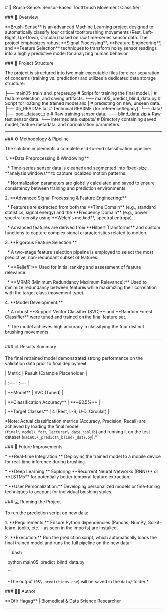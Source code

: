 \# 🦷 Brush-Sense: Sensor-Based Toothbrush Movement Classifier



\### 📘 Overview



\*\*Brush-Sense\*\* is an advanced Machine Learning project designed to automatically classify four critical toothbrushing movements (Rest, Left-Right, Up-Down, Circular) based on raw time-series sensor data. The project emphasizes robust \*\*Signal Processing\*\*, \*\*Feature Engineering\*\*, and \*\*Feature Selection\*\* techniques to transform noisy sensor readings into a highly predictive model for analyzing human behavior.



\### 🧩 Project Structure



The project is structured into two main executable files for clear separation of concerns (training vs. prediction) and utilizes a dedicated data storage structure:

├── main05\_train\_and\_prepare.py # Script for training the final model, | # feature selection, and saving artifacts. ├── main05\_predict\_blind\_data.py # Script for loading the trained model and | # predicting on new, unseen data. ├── 05\_README.txt # Technical README (for reference/legacy). └── data/ ├── pool\_dataset.zip # Raw training sensor data. ├── blind\_data.zip # Raw test sensor data. └── intermediate\_outputs/ # Directory containing saved model, feature metadata, and normalization parameters.

---



\### ⚙️ Methodology \& Pipeline



The solution implements a complete end-to-end classification pipeline:



1\.  \*\*Data Preprocessing \& Windowing:\*\*

&nbsp;   \* Time-series sensor data is cleaned and segmented into fixed-size \*\*analysis windows\*\* to capture localized motion patterns.

&nbsp;   \* Normalization parameters are globally calculated and saved to ensure consistency between training and prediction environments.



2\.  \*\*Advanced Signal Processing \& Feature Engineering:\*\*

&nbsp;   \* Features are extracted from both the \*\*Time Domain\*\* (e.g., standard statistics, signal energy) and the \*\*Frequency Domain\*\* (e.g., power spectral density using \*\*Welch's method\*\*, spectral entropy).

&nbsp;   \* Advanced features are derived from \*\*Hilbert Transforms\*\* and custom functions to capture complex signal characteristics related to motion.



3\.  \*\*Rigorous Feature Selection:\*\*

&nbsp;   \* A two-stage feature selection pipeline is employed to select the most predictive, non-redundant subset of features:

&nbsp;       \* \*\*ReliefF:\*\* Used for initial ranking and assessment of feature relevance.

&nbsp;       \* \*\*MRMR (Minimum Redundancy Maximum Relevance):\*\* Used to minimize redundancy between features while maximizing their correlation with the target class (movement type).



4\.  \*\*Model Development:\*\*

&nbsp;   \* A robust \*\*Support Vector Classifier (SVC)\*\* and \*\*Random Forest Classifier\*\* were tuned and trained on the final feature set.

&nbsp;   \* The model achieves high accuracy in classifying the four distinct brushing movements.



---



\### 📊 Results Summary



The final retrained model demonstrated strong performance on the validation data prior to final deployment:



| Metric | Result (Example Placeholder) |

| :--- | :--- |

| \*\*Model\*\* | SVC (Tuned) |

| \*\*Classification Accuracy\*\* | \*\*~92.5%\*\* |

| \*\*Target Classes\*\* | 4 (Rest, L-R, U-D, Circular) |



\*Note: Actual classification metrics (Accuracy, Precision, Recall) are achieved by loading the final model (`final\_model\_for\_lecturer\_data.joblib`) and running it on the test dataset (`main05\_predict\_blind\_data.py`).\*



\### 🚀 Future Improvements



\* \*\*Real-time Integration:\*\* Deploying the trained model to a mobile device for real-time inference during brushing.

\* \*\*Deep Learning:\*\* Exploring \*\*Recurrent Neural Networks (RNN)\*\* or \*\*LSTMs\*\* for potentially better temporal feature extraction.

\* \*\*User Personalization:\*\* Developing personalized models or fine-tuning techniques to account for individual brushing styles.



\### 💻 Running the Project



To run the prediction script on new data:



1\.  \*\*Requirements:\*\* Ensure Python dependencies (Pandas, NumPy, Scikit-learn, joblib, etc. - as seen in the imports) are installed.

2\.  \*\*Execution:\*\* Run the prediction script, which automatically loads the final trained model and runs the full pipeline on the new data:

&nbsp;   ```bash

&nbsp;   python main05\_predict\_blind\_data.py

&nbsp;   ```

&nbsp;   \*The output (`05\_predictions.csv`) will be saved in the `data/` folder.\*



\### 🧑‍💻 Author



\*\*Ofir Hagag\*\* | Biomedical \& Data Science Researcher



---

